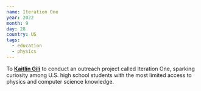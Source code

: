```yaml
---
name: Iteration One
year: 2022
month: 9
day: 28
country: US
tags:
  - education
  - physics
---
```

To **[Kaitlin Gili](https://www.linkedin.com/in/kaitlin-gili/)** to conduct an outreach project called Iteration One, sparking curiosity among U.S. high school students with the most limited access to physics and computer science knowledge.
